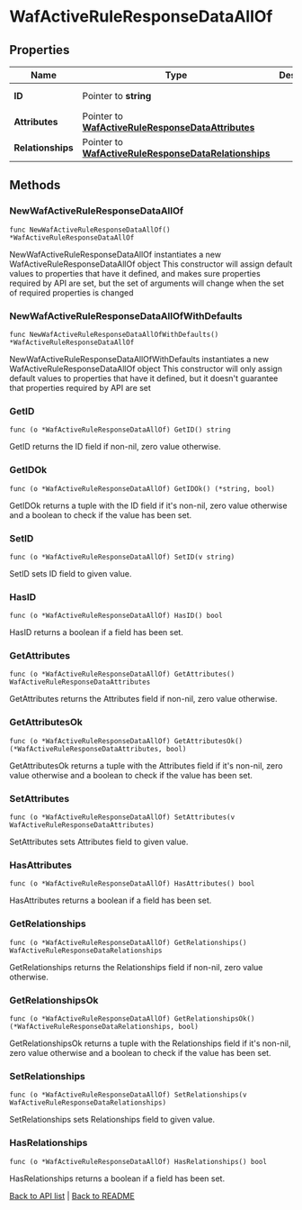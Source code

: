 # WafActiveRuleResponseDataAllOf

## Properties

Name | Type | Description | Notes
------------ | ------------- | ------------- | -------------
**ID** | Pointer to **string** |  | [optional] [readonly] 
**Attributes** | Pointer to [**WafActiveRuleResponseDataAttributes**](WafActiveRuleResponseDataAttributes.md) |  | [optional] 
**Relationships** | Pointer to [**WafActiveRuleResponseDataRelationships**](WafActiveRuleResponseDataRelationships.md) |  | [optional] 

## Methods

### NewWafActiveRuleResponseDataAllOf

`func NewWafActiveRuleResponseDataAllOf() *WafActiveRuleResponseDataAllOf`

NewWafActiveRuleResponseDataAllOf instantiates a new WafActiveRuleResponseDataAllOf object
This constructor will assign default values to properties that have it defined,
and makes sure properties required by API are set, but the set of arguments
will change when the set of required properties is changed

### NewWafActiveRuleResponseDataAllOfWithDefaults

`func NewWafActiveRuleResponseDataAllOfWithDefaults() *WafActiveRuleResponseDataAllOf`

NewWafActiveRuleResponseDataAllOfWithDefaults instantiates a new WafActiveRuleResponseDataAllOf object
This constructor will only assign default values to properties that have it defined,
but it doesn't guarantee that properties required by API are set

### GetID

`func (o *WafActiveRuleResponseDataAllOf) GetID() string`

GetID returns the ID field if non-nil, zero value otherwise.

### GetIDOk

`func (o *WafActiveRuleResponseDataAllOf) GetIDOk() (*string, bool)`

GetIDOk returns a tuple with the ID field if it's non-nil, zero value otherwise
and a boolean to check if the value has been set.

### SetID

`func (o *WafActiveRuleResponseDataAllOf) SetID(v string)`

SetID sets ID field to given value.

### HasID

`func (o *WafActiveRuleResponseDataAllOf) HasID() bool`

HasID returns a boolean if a field has been set.

### GetAttributes

`func (o *WafActiveRuleResponseDataAllOf) GetAttributes() WafActiveRuleResponseDataAttributes`

GetAttributes returns the Attributes field if non-nil, zero value otherwise.

### GetAttributesOk

`func (o *WafActiveRuleResponseDataAllOf) GetAttributesOk() (*WafActiveRuleResponseDataAttributes, bool)`

GetAttributesOk returns a tuple with the Attributes field if it's non-nil, zero value otherwise
and a boolean to check if the value has been set.

### SetAttributes

`func (o *WafActiveRuleResponseDataAllOf) SetAttributes(v WafActiveRuleResponseDataAttributes)`

SetAttributes sets Attributes field to given value.

### HasAttributes

`func (o *WafActiveRuleResponseDataAllOf) HasAttributes() bool`

HasAttributes returns a boolean if a field has been set.

### GetRelationships

`func (o *WafActiveRuleResponseDataAllOf) GetRelationships() WafActiveRuleResponseDataRelationships`

GetRelationships returns the Relationships field if non-nil, zero value otherwise.

### GetRelationshipsOk

`func (o *WafActiveRuleResponseDataAllOf) GetRelationshipsOk() (*WafActiveRuleResponseDataRelationships, bool)`

GetRelationshipsOk returns a tuple with the Relationships field if it's non-nil, zero value otherwise
and a boolean to check if the value has been set.

### SetRelationships

`func (o *WafActiveRuleResponseDataAllOf) SetRelationships(v WafActiveRuleResponseDataRelationships)`

SetRelationships sets Relationships field to given value.

### HasRelationships

`func (o *WafActiveRuleResponseDataAllOf) HasRelationships() bool`

HasRelationships returns a boolean if a field has been set.


[Back to API list](../README.md#documentation-for-api-endpoints) | [Back to README](../README.md)
